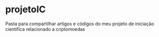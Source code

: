 # projetoIC
Pasta para compartilhar artigos e códigos do meu projeto de iniciação cientifica relacionado a criptomoedas 
